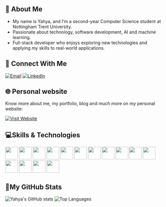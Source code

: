 ## 👦 About Me

- My name is Yahya, and I’m a second-year Computer Science student at Nottingham Trent University.
- Passionate about technology, software development, AI and machine learning.
- Full-stack developer who enjoys exploring new technologies and applying my skills to real-world applications.


## 🤝 Connect With Me
[![Email](https://img.shields.io/badge/Email-D14836?style=for-the-badge&logo=gmail&logoColor=white)](mailto:m.yahya@hotmail.it)
[![LinkedIn](https://img.shields.io/badge/LinkedIn-0077B5?style=for-the-badge&logo=linkedin&logoColor=white)](https://www.linkedin.com/in/yahya-limbada-3ba0021a0)


## 🌐 Personal website

Know more about me, my portfolio, blog and much more on my personal website:

[![Visit Website](https://img.shields.io/badge/Visit%20Website-007ACC?style=for-the-badge&logo=google-chrome&logoColor=white)](https://yourwebsite.com)

## 💻Skills & Technologies


<p align="left">
  <code><img height="40" src="https://img.shields.io/badge/AWS-232F3E?style=for-the-badge&logo=amazon-aws&logoColor=white"></code>
  <code><img height="40" src="https://img.shields.io/badge/Java-ED8B00?style=for-the-badge&logo=java&logoColor=white"></code>
  <code><img height="40" src="https://img.shields.io/badge/Python-3776AB?style=for-the-badge&logo=python&logoColor=white"></code>
  <code><img height="40" src="https://img.shields.io/badge/MySQL-4479A1?style=for-the-badge&logo=mysql&logoColor=white"></code>
  <code><img height="40" src="https://img.shields.io/badge/-HTML5-E34F26?style=flat-square&logo=html5&logoColor=white"></code>
  <code><img height="40" src="https://img.shields.io/badge/-javascript-f7df1c?style=flat-square&logo=javascript&logoColor=black"></code>
  <code><img height="40" src="https://img.shields.io/badge/-React-45b8d8?style=flat-square&logo=react&logoColor=white"></code>
  <code><img height="40" src="https://img.shields.io/badge/-Nodejs-43853d?style=flat-square&logo=Node.js&logoColor=white"></code>
  <code><img height="40" src="https://img.shields.io/badge/-Google_Cloud_Platform-1a73e8?style=flat-square&logo=google-cloud&logoColor=white"></code>
  <code><img height="40" src="https://img.shields.io/badge/-Git-F05032?style=flat-square&logo=git&logoColor=white"></code>
  <code><img height="40" src="https://img.shields.io/badge/TensorFlow-%23FF6F00.svg?style=for-the-badge&logo=TensorFlow&logoColor=white"></code>
  <code><img height="40" src="https://img.shields.io/badge/Visual%20Studio-5C2D91.svg?style=for-the-badge&logo=visual-studio&logoColor=white"></code>
  <code><img height="40" src="https://img.shields.io/badge/Linux-FCC624?style=for-the-badge&logo=linux&logoColor=black"></code>
  <code><img height="40" src="https://img.shields.io/badge/Visual%20Studio%20Code-0078d7.svg?style=for-the-badge&logo=visual-studio-code&logoColor=white"></code>
  <code><img height="40" src="https://img.shields.io/badge/C++-00599C?style=for-the-badge&logo=cplusplus&logoColor=white"></code>
</p>

## 🔰My GitHub Stats

![Yahya's GitHub stats](https://github-readme-stats.vercel.app/api?username=YahyaLimbo&show_icons=true&theme=radical)
![Top Languages](https://github-readme-stats.vercel.app/api/top-langs/?username=YahyaLimbo&layout=compact&theme=radical)

